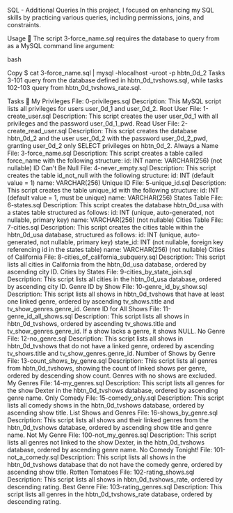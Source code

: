 SQL - Additional Queries
In this project, I focused on enhancing my SQL skills by practicing various queries, including permissions, joins, and constraints.

Usage 🐬
The script 3-force_name.sql requires the database to query from as a MySQL command line argument:

bash

Copy
$ cat 3-force_name.sql | mysql -hlocalhost -uroot -p hbtn_0d_2
Tasks 3-101 query from the database defined in hbtn_0d_tvshows.sql, while tasks 102-103 query from hbtn_0d_tvshows_rate.sql.

Tasks 📃
My Privileges
File: 0-privileges.sql
Description: This MySQL script lists all privileges for users user_0d_1 and user_0d_2.
Root User
File: 1-create_user.sql
Description: This script creates the user user_0d_1 with all privileges and the password user_0d_1_pwd.
Read User
File: 2-create_read_user.sql
Description: This script creates the database hbtn_0d_2 and the user user_0d_2 with the password user_0d_2_pwd, granting user_0d_2 only SELECT privileges on hbtn_0d_2.
Always a Name
File: 3-force_name.sql
Description: This script creates a table called force_name with the following structure:
id: INT
name: VARCHAR(256) (not nullable)
ID Can't Be Null
File: 4-never_empty.sql
Description: This script creates the table id_not_null with the following structure:
id: INT (default value = 1)
name: VARCHAR(256)
Unique ID
File: 5-unique_id.sql
Description: This script creates the table unique_id with the following structure:
id: INT (default value = 1, must be unique)
name: VARCHAR(256)
States Table
File: 6-states.sql
Description: This script creates the database hbtn_0d_usa with a states table structured as follows:
id: INT (unique, auto-generated, not nullable, primary key)
name: VARCHAR(256) (not nullable)
Cities Table
File: 7-cities.sql
Description: This script creates the cities table within the hbtn_0d_usa database, structured as follows:
id: INT (unique, auto-generated, not nullable, primary key)
state_id: INT (not nullable, foreign key referencing id in the states table)
name: VARCHAR(256) (not nullable)
Cities of California
File: 8-cities_of_california_subquery.sql
Description: This script lists all cities in California from the hbtn_0d_usa database, ordered by ascending city ID.
Cities by States
File: 9-cities_by_state_join.sql
Description: This script lists all cities in the hbtn_0d_usa database, ordered by ascending city ID.
Genre ID by Show
File: 10-genre_id_by_show.sql
Description: This script lists all shows in hbtn_0d_tvshows that have at least one linked genre, ordered by ascending tv_shows.title and tv_show_genres.genre_id.
Genre ID for All Shows
File: 11-genre_id_all_shows.sql
Description: This script lists all shows in hbtn_0d_tvshows, ordered by ascending tv_shows.title and tv_show_genres.genre_id. If a show lacks a genre, it shows NULL.
No Genre
File: 12-no_genre.sql
Description: This script lists all shows in hbtn_0d_tvshows that do not have a linked genre, ordered by ascending tv_shows.title and tv_show_genres.genre_id.
Number of Shows by Genre
File: 13-count_shows_by_genre.sql
Description: This script lists all genres from hbtn_0d_tvshows, showing the count of linked shows per genre, ordered by descending show count. Genres with no shows are excluded.
My Genres
File: 14-my_genres.sql
Description: This script lists all genres for the show Dexter in the hbtn_0d_tvshows database, ordered by ascending genre name.
Only Comedy
File: 15-comedy_only.sql
Description: This script lists all comedy shows in the hbtn_0d_tvshows database, ordered by ascending show title.
List Shows and Genres
File: 16-shows_by_genre.sql
Description: This script lists all shows and their linked genres from the hbtn_0d_tvshows database, ordered by ascending show title and genre name.
Not My Genre
File: 100-not_my_genres.sql
Description: This script lists all genres not linked to the show Dexter, in the hbtn_0d_tvshows database, ordered by ascending genre name.
No Comedy Tonight!
File: 101-not_a_comedy.sql
Description: This script lists all shows in the hbtn_0d_tvshows database that do not have the comedy genre, ordered by ascending show title.
Rotten Tomatoes
File: 102-rating_shows.sql
Description: This script lists all shows in hbtn_0d_tvshows_rate, ordered by descending rating.
Best Genre
File: 103-rating_genres.sql
Description: This script lists all genres in the hbtn_0d_tvshows_rate database, ordered by descending rating.

